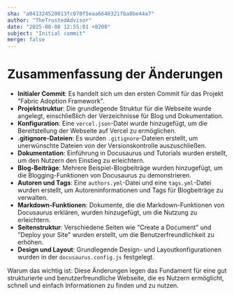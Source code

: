 ```yaml
---
sha: "a041324520013fc070f5eaa6640321fba0be44a7"
author: "TheTrustedAdvisor"
date: "2025-08-08 12:55:01 +0200"
subject: "Initial commit"
merge: false
---
```


# Zusammenfassung der Änderungen

- **Initialer Commit**: Es handelt sich um den ersten Commit für das Projekt "Fabric Adoption Framework".
- **Projektstruktur**: Die grundlegende Struktur für die Webseite wurde angelegt, einschließlich der Verzeichnisse für Blog und Dokumentation.
- **Konfiguration**: Eine `vercel.json`-Datei wurde hinzugefügt, um die Bereitstellung der Webseite auf Vercel zu ermöglichen.
- **.gitignore-Dateien**: Es wurden `.gitignore`-Dateien erstellt, um unerwünschte Dateien von der Versionskontrolle auszuschließen.
- **Dokumentation**: Einführung in Docusaurus und Tutorials wurden erstellt, um den Nutzern den Einstieg zu erleichtern.
- **Blog-Beiträge**: Mehrere Beispiel-Blogbeiträge wurden hinzugefügt, um die Blogging-Funktionen von Docusaurus zu demonstrieren.
- **Autoren und Tags**: Eine `authors.yml`-Datei und eine `tags.yml`-Datei wurden erstellt, um Autoreninformationen und Tags für Blogbeiträge zu verwalten.
- **Markdown-Funktionen**: Dokumente, die die Markdown-Funktionen von Docusaurus erklären, wurden hinzugefügt, um die Nutzung zu erleichtern.
- **Seitenstruktur**: Verschiedene Seiten wie "Create a Document" und "Deploy your Site" wurden erstellt, um die Benutzerfreundlichkeit zu erhöhen.
- **Design und Layout**: Grundlegende Design- und Layoutkonfigurationen wurden in der `docusaurus.config.js` festgelegt.

Warum das wichtig ist: Diese Änderungen legen das Fundament für eine gut strukturierte und benutzerfreundliche Webseite, die es Nutzern ermöglicht, schnell und einfach Informationen zu finden und zu nutzen.

